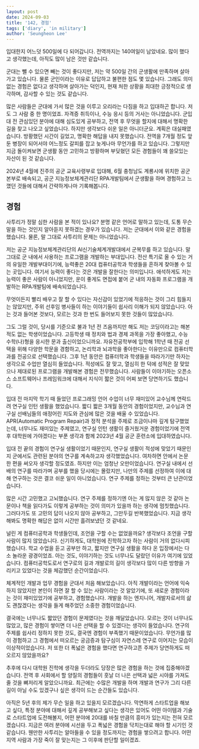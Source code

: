 ```yaml
---
layout: post
date: 2024-09-03
title: '142, 경험'
tags: ['diary', 'in military']
author: 'Seungheon Lee'
---
```



입대한지 어느덧 500일에 다 되어갑니다. 전역까지는 140여일이 남았네요. 많이 했다고 생각했는데, 아직도 많이 남은 것만 같습니다.

군대는 뺄 수 있으면 빼는 것이 좋다지만, 저는 약 500일 간의 군생활에 만족하며 살아가고 있습니다. 물론 군인이라는 이유로 답답하고 불편한 점도 몇 있습니다. 그래도 의미 없는 경험은 없다고 생각하며 살아가는 덕인지, 현재 처한 상황을 최대한 긍정적으로 생각하며, 감사할 수 있는 것도 같습니다.

많은 사람들은 군대에 가서 많은 것을 이루고 오리라는 다짐을 하고 입대하곤 합니다. 저도 그 사람 중 한 명이었죠. 자격증 취득이나, 수능 응시 등의 거사는 아니었습니다. 군입대 전 관심있던 분야에 대해 심도있게 공부하고, 전역 후 무엇을 할지에 대해서 명확한 길을 찾고 나오고 싶었습니다. 하지만 생각보다 쉬운 일은 아니더군요. 계획은 대실패였습니다. 방황했던 시간이 길었고, 명확한 해답을 내지 못했습니다. 전역을 7개월 정도 앞둔 병장이 되어서야 어느정도 갈피를 잡고 늦게나마 무언가를 하고 있습니다. 그렇지만 지금 돌이켜보면 군생활 동안 고민하고 방황하며 부딪혔던 모든 경험들이 꽤 쓸모있는 자산이 된 것 같습니다. 

2024년 4월에 진주의 공군 교육사령부로 입대해, 6월 충청남도 계룡시에 위치한 공군본부로 배속되고, 공군 지능정보체계관리단 RPA개발팀에서 군생활을 하며 경험하고 느꼈던 것들에 대해서 간략하게나마 기록해봅니다.

## 경험

사투리가 정말 심한 사람을 본 적이 있나요? 분명 같은 언어로 말하고 있는데, 도통 무슨 말을 하는 것인지 알아듣지 못하겠는 경우가 있습니다. 저는 군대에서 이와 같은 경험을 했습니다. 물론, 말 그대로 사투리의 문제는 아니었습니다.

저는 공군 지능정보체계관리단의 AI신기술체계개발대에서 군복무를 하고 있습니다. 말 그대로 군 내에서 사용하는 프로그램을 개발하는 부대입니다. 전산 특기로 올 수 있는 거의 유일한 개발부대이기에, 능력좋은 20대 컴퓨터공학과 학생들을 흔하게 찾아볼 수 있는 곳입니다. 여기서 능력이 좋다는 것은 개발을 잘한다는 의미입니다. 애석하게도 저는 능력이 좋은 사람이 아니었지만, 운이 좋게도 면접에 붙어 군 내의 자동화 프로그램을 개발하는 RPA개발팀에 배속되었습니다. 

무엇이든지 빨리 배우고 잘 할 수 있다는 자신감이 있었기에 적응하는 것이 그리 힘들지는 않았지만, 주위 선후임 병사들이 하는 이야기들이 쉽사리 이해가 되지 않았습니다. 아는 것과 들어본 것보다, 모르는 것과 한 번도 들어보지 못한 것들이 많았습니다.

그도 그럴 것이, 당시를 기준으로 불과 1년 전 즈음까지만 해도 저는 코딩이라고는 해본 적도 없는 학생이었습니다. 고등학생 때 정치와 법과 경제 과목을 가장 좋아했고, 수능 수학(나)형을 응시한 문과 출신이었으니까요. 자유전공학부에 입학해 1학년 때 전공 선택을 위해 다양한 학문을 경함하고, 논리학과 뇌과학을 좋아한다는 이유만으로 컴퓨터학과를 전공으로 선택했습니다. 그후 1년 동안은 컴퓨터학과 학생들을 따라가기만 하자는 생각으로 수업만 열심히 들었습니다. 적성에도 잘 맞고, 열심히 한 덕에 성적은 잘 맞았으나 제대로된 프로그램을 개발해본 경험은 전무했습니다. 사람들이 이야기하는 오픈소스 소프트웨어나 프레임워크에 대해서 지식이 짧은 것이 어찌 보면 당연하기도 했습니다. 

입대 전 마지막 학기 때 들었던 프로그래밍 언어 수업이 너무 재미있어 교수님께 연락드려 연구실 인턴 생활을 했었습니다. 짧디 짧은 3개월 동안의 경험이었지만, 교수님과 연구실 선배님들의 애정어린 지도와 관심에 많은 것을 배울 수 있었습니다. APR(Automatic Program Repair)과 정적 분석을 주제로 조금이나마 깊게 탐구했었는데, 너무나도 재미있는 주제였고, 연구실 인턴 생활이 즐거웠거운 경험이었기에 전역 후 대학원에 가야겠다는 부푼 생각과 함께 2023년 4월 공군 훈련소에 입대하였습니다.

입대 전 끝의 경험이 연구실 생활이었기 때문인지, 연구실 생활이 적성에 맞았기 때문인지 군에서도 관련된 분야의 연구를 계속하고자 생각했었습니다. 여차하면 안에서 논문 한 편을 써오자 생각할 정도였죠. 하지만 이는 엄청난 오만이었습니다. 연구실 내에서 선배의 연구를 따라가며 공부를 했을 당시에는 몰랐지만, 나만의 주제를 선정하여 이에 대해 연구하는 것은 결코 쉬운 일이 아니었습니다. 연구 주제를 정하는 것부터 큰 난관이었습니다. 

많은 시간 고민했고 고뇌했습니다. 연구 주제를 정하기엔 아는 게 많지 않은 것 같아 논문이나 책을 읽다가도 이렇게 공부하는 것이 의미가 있을까 하는 생각에 멈칫했습니다. 그러다가도 또 고민의 답이 나오지 않아 공부하고, 그만두길 반복했었습니다. 지금 생각해봐도 명확한 해답은 없이 시간만 흘려보냈던 것 같네요. 

널린 게 컴퓨터공학과 학생들인데, 조언을 구할 수는 없었을까요? 생각보다 조언을 구할 사람이 많지 않았습니다. 신기하게도, 대학원에 진학하고자 하는 사람이 거의 없다시피 했습니다. 학교 수업을 듣고 공부만 하고, 짧지만 연구실 생활을 하다 온 입장에서는 다소 놀라운 광경이었죠. 아는 것도, 이야기하는 것도 너무나도 달랐던 이유가 여기에 있었습니다. 컴퓨터공학도로서 연구로의 길과 개발로의 길이 생각보다 많이 다른 방향을 가리키고 있었다는 것을 체감했던 순간이었습니다.

체계적인 개발과 업무 경험을 군대서 처음 해보았습니다. 아직 개발이라는 언어에 익숙하지 않았지만 본인이 하면 잘 할 수 있는 사람이라는 것 알았기에, 또 새로운 경험이라는 것이 재미있었기에 공부하고, 경험했습니다. 개발을 하는 엔지니어, 개발자로서의 삶도 괜찮겠다는 생각을 들게 해주었던 소중한 경험이었습니다.

결국에는 너무나도 짧았던 경험이 문제였다는 것을 깨달았습니다. 모르는 것이 너무나도 많았고, 많은 경험이 쌓이면 더 나은 선택을 할 수 있겠다는 생각이 들었습니다. 연구의 주제를 쉽사리 정하지 못한 것도, 결국엔 경험이 부족했기 때문이었습니다. 무언가를 많이 경험하고 그 경험에서 떠오르는 궁금증과 탐구심이 자연스레 연구로 이어지는 모습이 이상적이었습니다. 저 또한 더 폭넓은 경험을 했다면 연구하고픈 주제가 당연하게도 떠오르지 않았을까요?

추후에 다시 대학원 진학에 생각을 두더라도 당장은 많은 경험을 하는 것에 집중해야겠습니다. 전역 후 사회에서 할 양질의 경험들이 훗날 더 나은 선택과 넓은 시야를 가져도 줄 것을 뼈저리게 알았으니까요. 최근에는 수많은 개발을 하며 개발과 연구가 그리 다른 길이 아닐 수도 있겠구나 싶은 생각이 드는 순간들도 있습니다.

아직은 5년 후의 제가 무슨 일을 하고 있을지 모르겠습니다. 막연하게 스타트업을 해보고 싶다, 특정 분야에 대해서 깊게 공부해보고 싶다는 생각은 있어도 어떤 아이템과 기술로 스타트업에 도전해볼지, 어떤 분야에 20대를 바칠 만큼의 흥미가 있는지는 전혀 모르겠습니다. 지금은 여러 분야에 시선을 두고 폭넓은 경험을 닥치는대로 해야 할 시기인 것 같습니다. 웬만한 사투리는 알아들을 수 있을 정도까지는 경험을 쌓으려고 합니다. 어떤 지역 사람과 가장 죽이 잘 맞는지는 그 이후에 판단할 일이겠죠.
